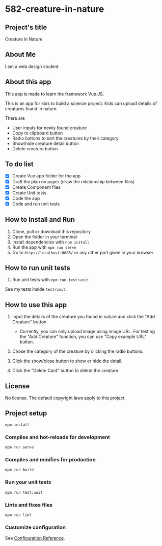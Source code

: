 # 582-creature-in-nature

## Project's title

Creature in Nature

## About Me

I am a web design student.

## About this app

This app is made to learn the framework Vue.JS.

This is an app for kids to build a science project. Kids can upload details of creatures found in nature.

There are

- User inputs for newly found creature
- Copy to clipboard button
- Radio buttons to sort the creatures by their category
- Show/hide creature detail button
- Delete creature button

## To do list

- [x] Create Vue app folder for the app
- [x] Draft the plan on paper (draw the relationship between files)
- [x] Create Component files
- [x] Create Unit tests
- [x] Code the app
- [x] Code and run unit tests

## How to Install and Run

1. Clone, pull or download this repository
2. Open the folder in your terminal
3. Install dependencies with `npm install`
4. Run the app with `npm run serve`
5. Go to `http://localhost:8080/` or any other port given in your browser

## How to run unit tests

1. Run unit tests with `npm run test:unit`

See my tests inside `test/unit`.

## How to use this app

1. Input the details of the creature you found in nature and click the "Add Creature" button

   - Currently, you can only upload image using image URL. For testing the "Add Creature" function, you can use "Copy example URL" button.

2. Chose the category of the creature by clicking the radio buttons.
3. Click the show/close button to show or hide the detail.
4. Click the "Delete Card" button to delete the creature.

## License

No license. The default copyright laws apply to this project.

## Project setup

```
npm install
```

### Compiles and hot-reloads for development

```
npm run serve
```

### Compiles and minifies for production

```
npm run build
```

### Run your unit tests

```
npm run test:unit
```

### Lints and fixes files

```
npm run lint
```

### Customize configuration

See [Configuration Reference](https://cli.vuejs.org/config/).
